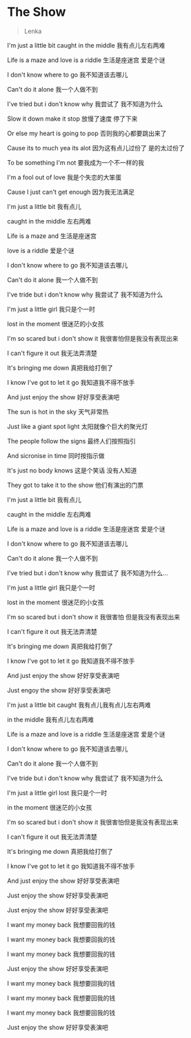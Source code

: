 # The Show
> Lenka

I'm just a little bit caught in the middle
我有点儿左右两难

Life is a maze and love is a riddle
生活是座迷宫 爱是个谜

I don't know where to go
我不知道该去哪儿

Can't do it alone
我一个人做不到

I've tried but i don't know why
我尝试了 我不知道为什么

Slow it down make it stop
放慢了速度 停了下来

Or else my heart is going to pop
否则我的心都要跳出来了

Cause its to much yea its alot
因为这有点儿过份了 是的太过份了

To be something I'm not
要我成为一个不一样的我

I'm a fool out of love
我是个失恋的大笨蛋

Cause I just can't get enough
因为我无法满足

I'm just a little bit
我有点儿

caught in the middle
左右两难

Life is a maze and
生活是座迷宫

love is a riddle
爱是个谜

I don't know where to go
我不知道该去哪儿

Can't do it alone
我一个人做不到

I've tride but i don't know why
我尝试了 我不知道为什么

I'm just a little girl
我只是个一时

lost in the moment
很迷茫的小女孩

I'm so scared but i don't show it
我很害怕但是我没有表现出来

I can't figure it out
我无法弄清楚

It's bringing me down
真把我给打倒了

I know I've got to let it go
我知道我不得不放手

And just enjoy the show
好好享受表演吧

The sun is hot in the sky
天气非常热

Just like a giant spot light
太阳就像个巨大的聚光灯

The people follow the signs
最终人们按照指引

And sicronise in time
同时按指示做

It's just no body knows
这是个笑话 没有人知道

They got to take it to the show
他们有演出的门票

I'm just a little bit
我有点儿

caught in the middle
左右两难

Life is a maze and love is a riddle
生活是座迷宫 爱是个谜

I don't know where to go
我不知道该去哪儿

Can't do it alone
我一个人做不到

I've tried but i don't know why
我尝试了 我不知道为什么…

I'm just a little girl
我只是个一时

lost in the moment
很迷茫的小女孩

I'm so scared but i don't show it
我很害怕 但是我没有表现出来

I can't figure it out
我无法弄清楚

It's bringing me down
真把我给打倒了

I know I've got to let it go
我知道我不得不放手

And just enjoy the show
好好享受表演吧

Just engoy the show
好好享受表演吧

I'm just a little bit caught
我有点儿我有点儿左右两难

in the middle
我有点儿左右两难

Life is a maze and love is a riddle
生活是座迷宫 爱是个谜

I don't know where to go
我不知道该去哪儿

Can't do it alone
我一个人做不到

I've tride but i don't know why
我尝试了 我不知道为什么

I'm just a little girl lost
我只是个一时

in the moment
很迷茫的小女孩

I'm so scared but i don't show it
我很害怕但是我没有表现出来

I can't figure it out
我无法弄清楚

It's bringing me down
真把我给打倒了

I know I've got to let it go
我知道我不得不放手

And just enjoy the show
好好享受表演吧

Just enjoy the show
好好享受表演吧

Just enjoy the show
好好享受表演吧

I want my money back
我想要回我的钱

I want my money back
我想要回我的钱

I want my money back
我想要回我的钱

Just enjoy the show
好好享受表演吧

I want my money back
我想要回我的钱

I want my money back
我想要回我的钱

I want my money back
我想要回我的钱

Just enjoy the show
好好享受表演吧